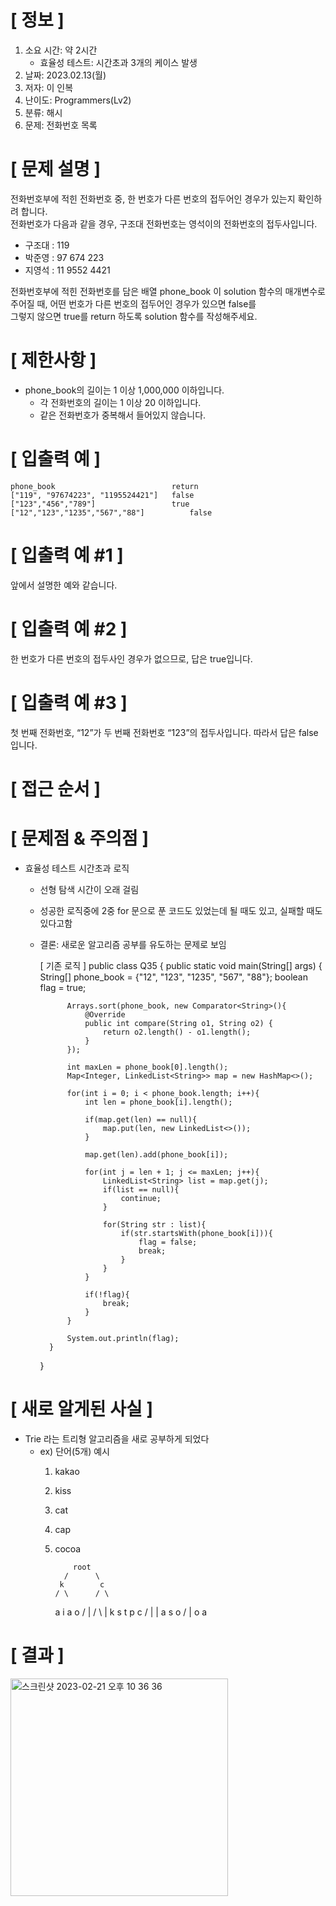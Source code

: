# **[ 정보 ]**
1. 소요 시간: 약 2시간
    - 효율성 테스트: 시간초과 3개의 케이스 발생
2. 날짜: 2023.02.13(월)
3. 저자: 이 인복
4. 난이도: Programmers(Lv2)
5. 분류: 해시   
6. 문제: 전화번호 목록

# **[ 문제 설명 ]**
전화번호부에 적힌 전화번호 중, 한 번호가 다른 번호의 접두어인 경우가 있는지 확인하려 합니다.   
전화번호가 다음과 같을 경우, 구조대 전화번호는 영석이의 전화번호의 접두사입니다.   
- 구조대 : 119
- 박준영 : 97 674 223
- 지영석 : 11 9552 4421

전화번호부에 적힌 전화번호를 담은 배열 phone_book 이 solution 함수의 매개변수로 주어질 때, 어떤 번호가 다른 번호의 접두어인 경우가 있으면 false를  
그렇지 않으면 true를 return 하도록 solution 함수를 작성해주세요.

# **[ 제한사항 ]**
- phone_book의 길이는 1 이상 1,000,000 이하입니다.
    - 각 전화번호의 길이는 1 이상 20 이하입니다.
    - 같은 전화번호가 중복해서 들어있지 않습니다.

# **[ 입출력 예 ]**
    phone_book	                        return
    ["119", "97674223", "1195524421"]	false
    ["123","456","789"]	                true
    ["12","123","1235","567","88"]	        false

# **[ 입출력 예 #1 ]**
앞에서 설명한 예와 같습니다.

# **[ 입출력 예 #2 ]**
한 번호가 다른 번호의 접두사인 경우가 없으므로, 답은 true입니다.

# **[ 입출력 예 #3 ]**
첫 번째 전화번호, “12”가 두 번째 전화번호 “123”의 접두사입니다. 따라서 답은 false입니다.

# **[ 접근 순서 ]**

# **[ 문제점 & 주의점 ]**
- 효율성 테스트 시간초과 로직
    - 선형 탐색 시간이 오래 걸림
    - 성공한 로직중에 2중 for 문으로 푼 코드도 있었는데 될 때도 있고, 실패할 때도 있다고함
    - 결론: 새로운 알고리즘 공부를 유도하는 문제로 보임
  

        [ 기존 로직 ]
        public class Q35 {
            public static void main(String[] args) {
                String[] phone_book = {"12", "123", "1235", "567", "88"};
                boolean flag = true;

                Arrays.sort(phone_book, new Comparator<String>(){
                    @Override
                    public int compare(String o1, String o2) {
                        return o2.length() - o1.length();
                    }
                });
        
                int maxLen = phone_book[0].length();
                Map<Integer, LinkedList<String>> map = new HashMap<>();
        
                for(int i = 0; i < phone_book.length; i++){
                    int len = phone_book[i].length();
        
                    if(map.get(len) == null){
                        map.put(len, new LinkedList<>());
                    }
        
                    map.get(len).add(phone_book[i]);
        
                    for(int j = len + 1; j <= maxLen; j++){
                        LinkedList<String> list = map.get(j);
                        if(list == null){
                            continue;
                        }
        
                        for(String str : list){
                            if(str.startsWith(phone_book[i])){
                                flag = false;
                                break;
                            }
                        }
                    }
        
                    if(!flag){
                        break;
                    }
                }
        
                System.out.println(flag);
            }
        }

# **[ 새로 알게된 사실 ]**
- Trie 라는 트리형 알고리즘을 새로 공부하게 되었다
   - ex) 단어(5개) 예시
       1. kakao
       2. kiss
       3. cat
       4. cap
       5. cocoa
  

                  root
                /      \
               k        c
              / \      / \
             a   i    a   o
            /    |   / \  |
           k     s  t   p c
          /      |        |
         a       s        o
        /                 |
       o                  a

# **[ 결과 ]**
<img width="348" alt="스크린샷 2023-02-21 오후 10 36 36" src="https://user-images.githubusercontent.com/59809278/220360136-dde8e09c-4751-4963-b6f7-0d9d7467ce63.png">
